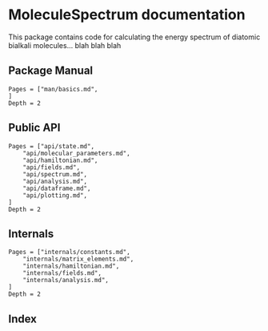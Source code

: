 # MoleculeSpectrum documentation

This package contains code for calculating the energy spectrum of diatomic bialkali molecules... blah blah blah

## Package Manual
```@contents
Pages = ["man/basics.md",
]
Depth = 2
```

## Public API
```@contents
Pages = ["api/state.md",
    "api/molecular_parameters.md",
    "api/hamiltonian.md",
    "api/fields.md",
    "api/spectrum.md",
    "api/analysis.md",
    "api/dataframe.md",
    "api/plotting.md",
]
Depth = 2
```

## Internals
```@contents
Pages = ["internals/constants.md",
    "internals/matrix_elements.md",
    "internals/hamiltonian.md",
    "internals/fields.md",
    "internals/analysis.md",
]
Depth = 2
```

## Index